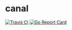 # canal

[![Travis CI](https://travis-ci.org/Jancd/canal.svg?branch=master)](https://travis-ci.org/Jancd/canal) [![Go Report Card](https://goreportcard.com/badge/Jancd/canal)](https://goreportcard.com/report/Jancd/canal)
